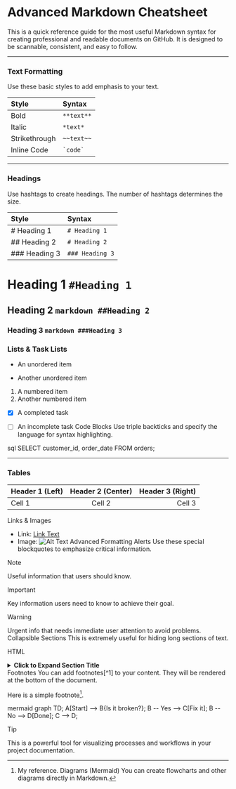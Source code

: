 # Advanced Markdown Cheatsheet

This is a quick reference guide for the most useful Markdown syntax for creating professional and readable documents on GitHub. It is designed to be scannable, consistent, and easy to follow.

---

### **Text Formatting**

Use these basic styles to add emphasis to your text.

| Style         | Syntax        |
| :------------ | :------------ |
| Bold          | `**text**`    |
| Italic        | `*text*`      |
| Strikethrough | `~~text~~`    |
| Inline Code   | `` `code` ``  |

---

### **Headings**

Use hashtags to create headings. The number of hashtags determines the size.

| Style         | Syntax          |
| :------------ | :-------------- |
| # Heading 1   | `# Heading 1`   |
| ## Heading 2  | `# Heading 2`   |
| ### Heading 3 | `### Heading 3` |


# Heading 1 `#Heading 1 `
## Heading 2  `markdown ##Heading 2 `
### Heading 3  `markdown ###Heading 3 `

### **Lists & Task Lists**


* An unordered item
- Another unordered item

1. A numbered item
2. Another numbered item

- [x] A completed task
- [ ] An incomplete task
Code Blocks
Use triple backticks and specify the language for syntax highlighting.



sql
SELECT
    customer_id,
    order_date
FROM orders;

---

### **Tables**

| Header 1 (Left) | Header 2 (Center) | Header 3 (Right) |
| :-------------- | :---------------: | ---------------: |
| Cell 1          |      Cell 2       |           Cell 3 |
Links & Images


* Link: [Link Text](https://www.github.com)
* Image: ![Alt Text](URL_to_image)
Advanced Formatting
Alerts
Use these special blockquotes to emphasize critical information.



> [!NOTE]
> Useful information that users should know.

> [!IMPORTANT]
> Key information users need to know to achieve their goal.

> [!WARNING]
> Urgent info that needs immediate user attention to avoid problems.
Collapsible Sections
This is extremely useful for hiding long sections of text.

HTML

<details>
<summary><strong>Click to Expand Section Title</strong></summary>

This is the hidden content. You can put text, images, and even code blocks in here.

</details>
Footnotes
You can add footnotes[^1] to your content. They will be rendered at the bottom of the document.



Here is a simple footnote[^1].

[^1]: My reference.
Diagrams (Mermaid)
You can create flowcharts and other diagrams directly in Markdown.



mermaid
graph TD;
    A[Start] --> B{Is it broken?};
    B -- Yes --> C[Fix it];
    B -- No --> D[Done];
    C --> D;

> [!TIP]
> This is a powerful tool for visualizing processes and workflows in your project documentation.
[^1]: This is the text for the footnote.
